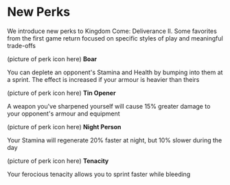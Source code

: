 # New Perks

We introduce new perks to Kingdom Come: Deliverance II. Some favorites from the first game return focused on specific styles of play and meaningful trade-offs

(picture of perk icon here)
**Boar**

You can deplete an opponent's Stamina and Health by bumping into them at a sprint. The effect is increased if your armour is heavier than theirs

(picture of perk icon here)
**Tin Opener**

A weapon you've sharpened yourself will cause 15% greater damage to your opponent's armour and equipment

(picture of perk icon here)
**Night Person**

Your Stamina will regenerate 20% faster at night, but 10% slower during the day

(picture of perk icon here)
**Tenacity**

Your ferocious tenacity allows you to sprint faster while bleeding


